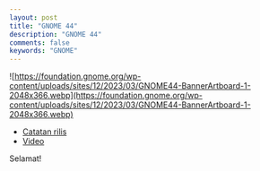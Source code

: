 ```yaml
---
layout: post
title: "GNOME 44"
description: "GNOME 44"
comments: false
keywords: "GNOME"
---
```


![https://foundation.gnome.org/wp-content/uploads/sites/12/2023/03/GNOME44-BannerArtboard-1-2048x366.webp](https://foundation.gnome.org/wp-content/uploads/sites/12/2023/03/GNOME44-BannerArtboard-1-2048x366.webp)

* [Catatan rilis](https://release.gnome.org/44/)
* [Video](https://www.youtube.com/watch?v=N7SGe1MiqNA)

Selamat!

